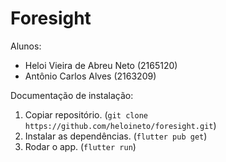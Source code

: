 # Foresight

Alunos:

- Heloi Vieira de Abreu Neto (2165120)
- Antônio Carlos Alves (2163209)

Documentação de instalação:

1. Copiar repositório. (`git clone https://github.com/heloineto/foresight.git`)
1. Instalar as dependências. (`flutter pub get`)
1. Rodar o app. (`flutter run`)
